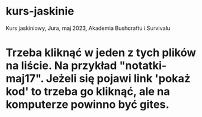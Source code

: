 # kurs-jaskinie
Kurs jaskiniowy, Jura, maj 2023, Akademia Bushcraftu i Survivalu

# Trzeba kliknąć w jeden z tych plików na liście. Na przykład "notatki-maj17". Jeżeli się pojawi link 'pokaż kod' to trzeba go kliknąć, ale na komputerze powinno być gites. 

